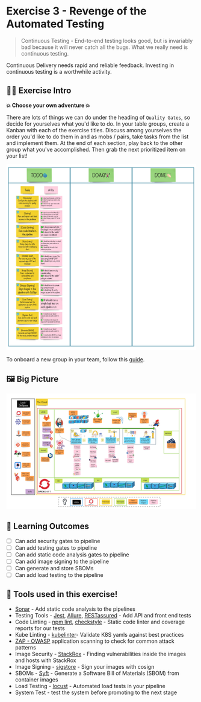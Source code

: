 # Exercise 3 - Revenge of the Automated Testing

> Continuous Testing - End-to-end testing looks good, but is invariably bad because it will never catch all the bugs. What we really need is continuous testing.

Continuous Delivery needs rapid and reliable feedback. Investing in continuous testing is a worthwhile activity.

## 👨‍🍳 Exercise Intro

**💥 Choose your own adventure 💥**

There are lots of things we can do under the heading of `Quality Gates`, so decide for yourselves what you'd like to do. In your table groups, create a Kanban with each of the exercise titles. Discuss among yourselves the order you'd like to do them in and as mobs / pairs, take tasks from the list and implement them. At the end of each section, play back to the other group what you've accomplished. Then grab the next prioritized item on your list!

![team-kanban](images/team-kanban.jpg)

To onboard a new group in your team, follow this [guide](98-a-new-group/README.md).

## 🖼️ Big Picture

![big-picture-pipeline-complete](images/big-picture-pipeline-complete.jpg)

## 🔮 Learning Outcomes

- [ ] Can add security gates to pipeline
- [ ] Can add testing gates to pipeline
- [ ] Can add static code analysis gates to pipeline
- [ ] Can add image signing to the pipeline
- [ ] Can generate and store SBOMs
- [ ] Can add load testing to the pipeline

## 🔨 Tools used in this exercise!

* <span style="color:blue;">[Sonar](https://www.sonarqube.org/)</span> - Add static code analysis to the pipelines
* Testing Tools - <span style="color:blue;">[Jest](https://jestjs.io/)</span>, <span style="color:blue;">[Allure](https://github.com/allure-framework/allure2)</span>, <span style="color:blue;">[RESTassured](https://quarkus.io/guides/getting-started-testing)</span> - Add API and front end tests
* Code Linting - <span style="color:blue;">[npm lint](https://www.npmjs.com/package/lint)</span>, <span style="color:blue;">[checkstyle](https://checkstyle.sourceforge.io)</span> - Static code linter and coverage reports for our tests
* Kube Linting - <span style="color:blue;">[kubelinter](https://github.com/stackrox/kube-linter)</span>- Validate K8S yamls against best practices
* <span style="color:blue;">[ZAP - OWASP](https://owasp.org/www-project-zap)</span> application scanning to check for common attack patterns
* Image Security - <span style="color:blue;">[StackRox](https://www.stackrox.com)</span> - Finding vulnerabilities inside the images and hosts with StackRox
* Image Signing - <span style="color:blue;">[sigstore](https://www.sigstore.dev)</span> - Sign your images with cosign
* SBOMs - <span style="color:blue;">[Syft](https://github.com/anchore/syft)</span> - Generate a Software Bill of Materials (SBOM) from container images
* Load Testing - <span style="color:blue;">[locust](https://docs.locust.io/en/stable/index.html)</span> - Automated load tests in your pipeline
* System Test - test the system before promoting to the next stage
